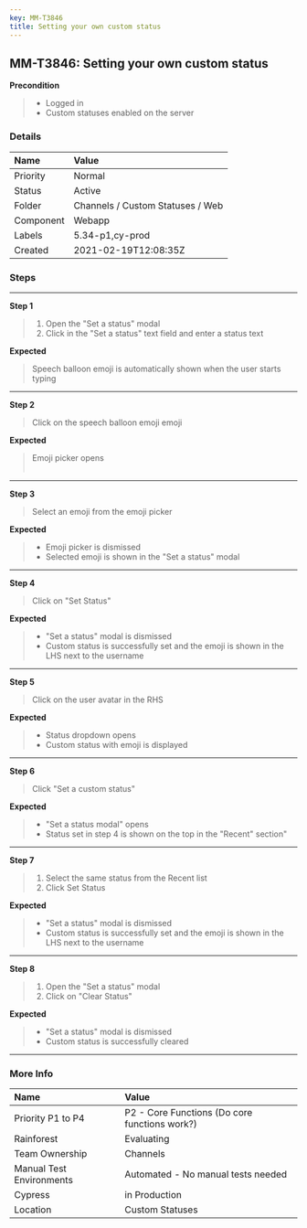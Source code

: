 ```yaml
---
key: MM-T3846
title: Setting your own custom status
---
```


## MM-T3846: Setting your own custom status

**Precondition**

> <article><ul><li>Logged in</li><li>Custom statuses enabled on the server</li></ul></article>

### Details

| Name      | Value                            |
| :-------- | :------------------------------- |
| Priority  | Normal                           |
| Status    | Active                           |
| Folder    | Channels / Custom Statuses / Web |
| Component | Webapp                           |
| Labels    | 5.34-p1,cy-prod                  |
| Created   | 2021-02-19T12:08:35Z             |

### Steps

<hr/>

**Step 1**

> <article><ol><li>Open the "Set a status" modal</li><li>Click in the "Set a status" text field and enter a status text</li></ol></article>

**Expected**

> <article>Speech balloon emoji is automatically shown when the user starts typing</article>

<hr/>

**Step 2**

> <article>Click on the speech balloon emoji emoji</article>

**Expected**

> <article>Emoji picker opens<br /><br /></article>

<hr/>

**Step 3**

> <article>Select an emoji from the emoji picker</article>

**Expected**

> <article><ul><li>Emoji picker is dismissed</li><li>Selected emoji is shown in the "Set a status" modal</li></ul></article>

<hr/>

**Step 4**

> <article>Click on "Set Status"</article>

**Expected**

> <article><ul><li>"Set a status" modal is dismissed</li><li>Custom status is successfully set and the emoji is shown in the LHS next to the username</li></ul></article>

<hr/>

**Step 5**

> <article>Click on the user avatar in the RHS</article>

**Expected**

> <article><ul><li>Status dropdown opens</li><li>Custom status with emoji is displayed</li></ul></article>

<hr/>

**Step 6**

> <article>Click "Set a custom status"</article>

**Expected**

> <article><ul><li>"Set a status modal" opens</li><li>Status set in step 4 is shown on the top in the "Recent" section"</li></ul></article>

<hr/>

**Step 7**

> <article><ol><li>Select the same status from the Recent list</li><li>Click Set Status</li></ol></article>

**Expected**

> <article><ul><li>"Set a status" modal is dismissed</li><li>Custom status is successfully set and the emoji is shown in the LHS next to the username</li></ul></article>

<hr/>

**Step 8**

> <article><ol><li>Open the "Set a status" modal</li><li>Click on "Clear Status"</li></ol></article>

**Expected**

> <article><ul><li>"Set a status" modal is dismissed</li><li>Custom status is successfully cleared</li></ul></article>

<hr/>

### More Info

| Name                     | Value                                         |
| :----------------------- | :-------------------------------------------- |
| Priority P1 to P4        | P2 - Core Functions (Do core functions work?) |
| Rainforest               | Evaluating                                    |
| Team Ownership           | Channels                                      |
| Manual Test Environments | Automated - No manual tests needed            |
| Cypress                  | in Production                                 |
| Location                 | Custom Statuses                               |

